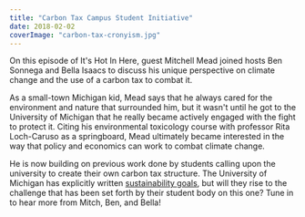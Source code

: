 ```yaml
---
title: "Carbon Tax Campus Student Initiative"
date: 2018-02-02
coverImage: "carbon-tax-cronyism.jpg"
---
```


On this episode of It's Hot In Here, guest Mitchell Mead joined hosts Ben Sonnega and Bella Isaacs to discuss his unique perspective on climate change and the use of a carbon tax to combat it.

As a small-town Michigan kid, Mead says that he always cared for the environment and nature that surrounded him, but it wasn't until he got to the University of Michigan that he really became actively engaged with the fight to protect it. Citing his environmental toxicology course with professor Rita Loch-Caruso as a springboard, Mead ultimately became interested in the way that policy and economics can work to combat climate change.

He is now building on previous work done by students calling upon the university to create their own carbon tax structure. The University of Michigan has explicitly written [sustainability goals](http://sustainability.umich.edu/about/goals), but will they rise to the challenge that has been set forth by their student body on this one? Tune in to hear more from Mitch, Ben, and Bella!
